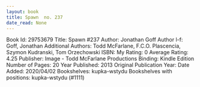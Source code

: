 ```yaml
---
layout: book
title: Spawn  no. 237
date_read: None
---
```


Book Id: 29753679
Title: Spawn #237
Author: Jonathan Goff
Author l-f: Goff, Jonathan
Additional Authors: Todd McFarlane, F.C.O. Plascencia, Szymon Kudranski, Tom Orzechowski
ISBN: 
My Rating: 0
Average Rating: 4.25
Publisher: Image - Todd McFarlane Productions
Binding: Kindle Edition
Number of Pages: 20
Year Published: 2013
Original Publication Year: 
Date Added: 2020/04/02
Bookshelves: kupka-wstydu
Bookshelves with positions: kupka-wstydu (#1111)

